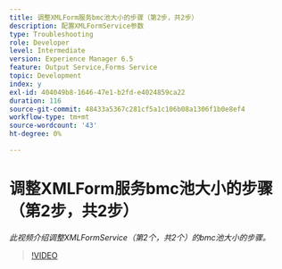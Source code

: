 ```yaml
---
title: 调整XMLForm服务bmc池大小的步骤（第2步，共2步）
description: 配置XMLFormService参数
type: Troubleshooting
role: Developer
level: Intermediate
version: Experience Manager 6.5
feature: Output Service,Forms Service
topic: Development
index: y
exl-id: 404049b8-1646-47e1-b2fd-e4024859ca22
duration: 116
source-git-commit: 48433a5367c281cf5a1c106b08a1306f1b0e8ef4
workflow-type: tm+mt
source-wordcount: '43'
ht-degree: 0%

---
```



# 调整XMLForm服务bmc池大小的步骤（第2步，共2步）

*此视频介绍调整XMLFormService（第2个，共2个）的bmc池大小的步骤。*

>[!VIDEO](https://video.tv.adobe.com/v/335553?quality=12&learn=on)
